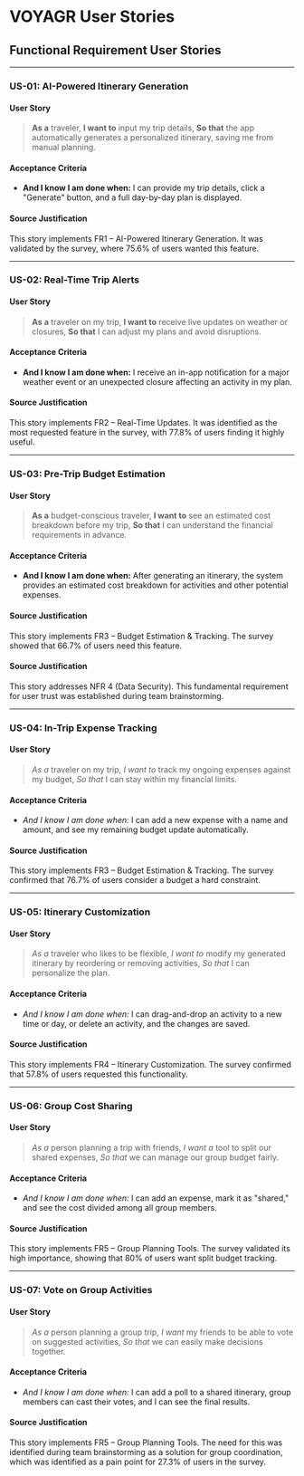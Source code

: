 # VOYAGR User Stories

## Functional Requirement User Stories

---

### US-01: AI-Powered Itinerary Generation

#### User Story
> **As a** traveler,
> **I want to** input my trip details,
> **So that** the app automatically generates a personalized itinerary, saving me from manual planning.

#### Acceptance Criteria
- **And I know I am done when:** I can provide my trip details, click a "Generate" button, and a full day-by-day plan is displayed.

#### Source Justification
This story implements FR1 – AI-Powered Itinerary Generation. It was validated by the survey, where 75.6% of users wanted this feature.

---

### US-02: Real-Time Trip Alerts

#### User Story
> **As a** traveler on my trip,
> **I want to** receive live updates on weather or closures,
> **So that** I can adjust my plans and avoid disruptions.

#### Acceptance Criteria
- **And I know I am done when:** I receive an in-app notification for a major weather event or an unexpected closure affecting an activity in my plan.

#### Source Justification
This story implements FR2 – Real-Time Updates. It was identified as the most requested feature in the survey, with 77.8% of users finding it highly useful.

---

### US-03: Pre-Trip Budget Estimation

#### User Story
> **As a** budget-conscious traveler,
> **I want to** see an estimated cost breakdown before my trip,
> **So that** I can understand the financial requirements in advance.

#### Acceptance Criteria
- **And I know I am done when:** After generating an itinerary, the system provides an estimated cost breakdown for activities and other potential expenses.

#### Source Justification
This story implements FR3 – Budget Estimation & Tracking. The survey showed that 66.7% of users need this feature.


#### Source Justification
This story addresses NFR 4 (Data Security). This fundamental requirement for user trust was established during team brainstorming.

---

### US-04: In-Trip Expense Tracking

#### User Story
> *As a* traveler on my trip,
> *I want to* track my ongoing expenses against my budget,
> *So that* I can stay within my financial limits.

#### Acceptance Criteria
- *And I know I am done when:* I can add a new expense with a name and amount, and see my remaining budget update automatically.

#### Source Justification
This story implements FR3 – Budget Estimation & Tracking. The survey confirmed that 76.7% of users consider a budget a hard constraint.

---

### US-05: Itinerary Customization

#### User Story
> *As a* traveler who likes to be flexible,
> *I want to* modify my generated itinerary by reordering or removing activities,
> *So that* I can personalize the plan.

#### Acceptance Criteria
- *And I know I am done when:* I can drag-and-drop an activity to a new time or day, or delete an activity, and the changes are saved.

#### Source Justification
This story implements FR4 – Itinerary Customization. The survey confirmed that 57.8% of users requested this functionality.

---

### US-06: Group Cost Sharing

#### User Story
> *As a* person planning a trip with friends,
> *I want a* tool to split our shared expenses,
> *So that* we can manage our group budget fairly.

#### Acceptance Criteria
- *And I know I am done when:* I can add an expense, mark it as "shared," and see the cost divided among all group members.

#### Source Justification
This story implements FR5 – Group Planning Tools. The survey validated its high importance, showing that 80% of users want split budget tracking.

---

### US-07: Vote on Group Activities

#### User Story
> *As a* person planning a group trip,
> *I want* my friends to be able to vote on suggested activities,
> *So that* we can easily make decisions together.

#### Acceptance Criteria
- *And I know I am done when:* I can add a poll to a shared itinerary, group members can cast their votes, and I can see the final results.

#### Source Justification
This story implements FR5 – Group Planning Tools. The need for this was identified during team brainstorming as a solution for group coordination, which was identified as a pain point for 27.3% of users in the survey.

